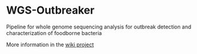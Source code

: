 # WGS-Outbreaker
Pipeline for whole genome sequencing analysis for outbreak detection and characterization of foodborne bacteria

More information in the [wiki project](https://github.com/BU-ISCIII/WGS-Outbreaker/wiki)
